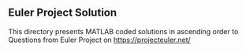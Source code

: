 ## Euler Project Solution
This directory presents MATLAB coded solutions in ascending order to Questions from Euler Project on https://projecteuler.net/

